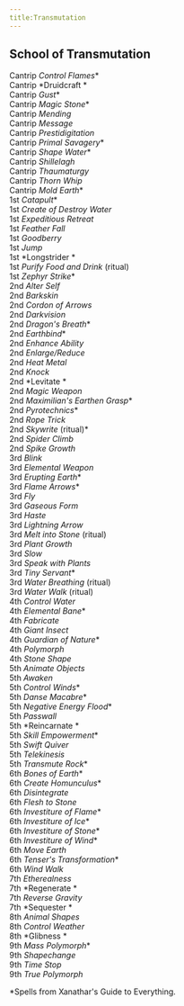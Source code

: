 ```yaml
---
title:Transmutation
---
```


## School of Transmutation

Cantrip *Control Flames*\*<br/>
Cantrip *Druidcraft *<br/> 
Cantrip *Gust*\*<br/>
Cantrip *Magic Stone*\*<br/>
Cantrip *Mending*<br/> 
Cantrip *Message*<br/> 
Cantrip *Prestidigitation*<br/> 
Cantrip *Primal Savagery*\*<br/>
Cantrip *Shape Water*\*<br/>
Cantrip *Shillelagh*<br/> 
Cantrip *Thaumaturgy*<br/> 
Cantrip *Thorn Whip*<br/> 
Cantrip *Mold Earth*\*<br/>
1st *Catapult*\*<br/>
1st *Create of Destroy Water*<br/> 
1st *Expeditious Retreat*<br/> 
1st *Feather Fall*<br/> 
1st *Goodberry*<br/> 
1st *Jump*<br/> 
1st *Longstrider *<br/> 
1st *Purify Food and Drink* (ritual)<br/> 
1st *Zephyr Strike*\*<br/>
2nd *Alter Self*<br/> 
2nd *Barkskin*<br/> 
2nd *Cordon of Arrows*<br/> 
2nd *Darkvision*<br/> 
2nd *Dragon's Breath*\*<br/>
2nd *Earthbind*\*<br/>
2nd *Enhance Ability*<br/> 
2nd *Enlarge/Reduce*<br/> 
2nd *Heat Metal*<br/> 
2nd *Knock*<br/> 
2nd *Levitate *<br/> 
2nd *Magic Weapon*<br/> 
2nd *Maximilian's Earthen Grasp*\*<br/>
2nd *Pyrotechnics*\*<br/>
2nd *Rope Trick*<br/> 
2nd *Skywrite* (ritual)\*<br/>
2nd *Spider Climb*<br/> 
2nd *Spike Growth*<br/> 
3rd *Blink*<br/> 
3rd *Elemental Weapon*<br/> 
3rd *Erupting Earth*\*<br/>
3rd *Flame Arrows*\*<br/>
3rd *Fly*<br/> 
3rd *Gaseous Form*<br/> 
3rd *Haste*<br/> 
3rd *Lightning Arrow*<br/> 
3rd *Melt into Stone* (ritual)<br/> 
3rd *Plant Growth*<br/> 
3rd *Slow*<br/> 
3rd *Speak with Plants*<br/> 
3rd *Tiny Servant*\*<br/>
3rd *Water Breathing* (ritual)<br/> 
3rd *Water Walk* (ritual)<br/> 
4th *Control Water*<br/> 
4th *Elemental Bane*\*<br/>
4th *Fabricate*<br/> 
4th *Giant Insect*<br/> 
4th *Guardian of Nature*\*<br/>
4th *Polymorph*<br/> 
4th *Stone Shape*<br/> 
5th *Animate Objects*<br/> 
5th *Awaken*<br/> 
5th *Control Winds*\*<br/>
5th *Danse Macabre*\*<br/>
5th *Negative Energy Flood*\*<br/>
5th *Passwall*<br/> 
5th *Reincarnate *<br/> 
5th *Skill Empowerment*\*<br/>
5th *Swift Quiver*<br/> 
5th *Telekinesis*<br/> 
5th *Transmute Rock*\*<br/>
6th *Bones of Earth*\*<br/>
6th *Create Homunculus*\*<br/>
6th *Disintegrate*<br/> 
6th *Flesh to Stone*<br/> 
6th *Investiture of Flame*\*<br/>
6th *Investiture of Ice*\*<br/>
6th *Investiture of Stone*\*<br/>
6th *Investiture of Wind*\*<br/>
6th *Move Earth*<br/> 
6th *Tenser's Transformation*\*<br/>
6th *Wind Walk*<br/> 
7th *Etherealness*<br/> 
7th *Regenerate *<br/> 
7th *Reverse Gravity*<br/> 
7th *Sequester *<br/> 
8th *Animal Shapes*<br/> 
8th *Control Weather*<br/> 
8th *Glibness *<br/> 
9th *Mass Polymorph*\*<br/>
9th *Shapechange*<br/> 
9th *Time Stop*<br/> 
9th *True Polymorph*<br/> 

\*Spells from Xanathar's Guide to Everything. 
